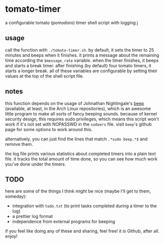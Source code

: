 # tomato-timer
a configurable tomato (pomodoro) timer shell script with logging
j
## usage
call the function with `./tomato-timer.sh`. by default, it sets the timer to 25 minutes and beeps when it finishes. it prints a message about the remaining time according the `$message_rate` variable. when the timer finishes, it beeps and starts a break timer. after finishing (by default) four tomato timers, it starts a longer break. all of these variables are configurable by setting their values at the top of the shell script file.

## notes
this function depends on the usage of Johnathan Nightingale's [beep](https://github.com/johnath/beep) (available, at least, in the Arch Linux repositories), which is an awesome little program to make all sorts of fancy beeping sounds. because of kernel security design, this requires sudo privileges, which means this script won't work if it's not set with NOPASSWD in the `sudoers` file. visit `beep`'s github page for some options to work around this.

alternatively, you can just find the lines that match `.*sudo beep.*$` and remove them.

the log file prints various statistics about completed timers into a plain text file. it tracks the total amount of time done, so you can see how much work you've done under the timers.

## TODO
here are some of the things I think might be nice (maybe I'll get to them, someday):

* integration with `todo.txt` (to print tasks completed during a timer to the log)
* a prettier log format
* independence from external programs for beeping

if you feel like doing any of these and sharing, feel free! it *is* Github, after all. enjoy!
